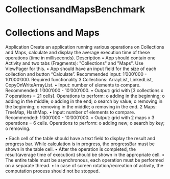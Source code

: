 # CollectionsandMapsBenchmark
# Collections and Maps
Application
Create an application running various operations on Collections and Maps, calculate and display the average execution time of these operations (time in milliseconds).
Description
•	App should contain one Activity and two tabs (Fragments): "Collections" and "Maps". Use ViewPager for this.
•	App should have an input field for the size of each collection and button “Calculate”. Recommended input: 1’000’000 - 10’000’000.
Required functionality
3 Collections: ArrayList, LinkedList, CopyOnWriteArrayList.
•	Input: number of elements to compare. Recommended: 1’000’000 - 10’000’000.
•	Output: grid with [3 collections x 7 operations = 21 cells]. Operations to perform:
o	adding in the beginning;
o	adding in the middle;
o	adding in the end;
o	search by value;
o	removing in the beginning;
o	removing in the middle;
o	removing in the end.
2 Maps: TreeMap, HashMap.
•	Input: number of elements to compare. Recommended: 1’000’000 - 10’000’000.
•	Output: grid with 2 maps x 3 operations = 6 cells. Operations to perform:
o	adding new;
o	search by key;
o	removing.



•	Each cell of the table should have a text field to display the result and progress bar. While calculation is in progress, the progressBar must be shown in the table cell. 
•	After the operation is completed, the result(average time of execution) should be shown in the appropriate cell.
•	The entire table must be asynchronous, each operation must be performed on a separate thread.
•	In case of screen rotation/recreation of activity, the computation process should not be stopped.




